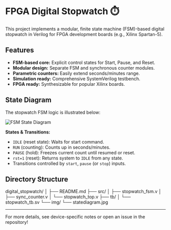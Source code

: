 # FPGA Digital Stopwatch ⏱️

This project implements a modular, finite state machine (FSM)-based digital stopwatch in Verilog for FPGA development boards (e.g., Xilinx Spartan-5).

## Features

- **FSM-based core:** Explicit control states for Start, Pause, and Reset.
- **Modular design:** Separate FSM and synchronous counter modules.
- **Parametric counters:** Easily extend seconds/minutes range.
- **Simulation ready:** Comprehensive SystemVerilog testbench.
- **FPGA ready:** Synthesizable for popular Xilinx boards.

## State Diagram

The stopwatch FSM logic is illustrated below:

![FSM State Diagram](img/statediagram.jpg)

**States & Transitions:**
- `IDLE` (reset state): Waits for start command.
- `RUN` (counting): Counts up in seconds/minutes.
- `PAUSE` (hold): Freezes current count until resumed or reset.
- `rst=1` (reset): Returns system to `IDLE` from any state.
- Transitions controlled by `start`, `pause` (or `stop`) inputs.

## Directory Structure

digital_stopwatch/
│
├── README.md
├── src/
│   ├── stopwatch_fsm.v
│   ├── sync_counter.v
│   └── stopwatch_top.v
├── tb/
│   └── stopwatch_tb.sv
└── img/
    └── statediagram.jpg

---

For more details, see device-specific notes or open an issue in the repository!